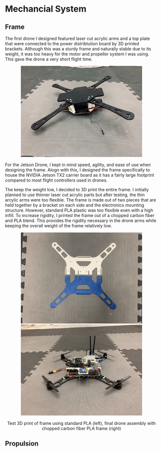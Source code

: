 # Mechancial System

## Frame

The first drone I designed featured laser cut acrylic arms and a top plate that were connected to the power distribtution board by 3D printed brackets. Although this was a sturdy frame and naturally stable due to its weight, it was too heavy for the motor and propeller system I was using. This gave the drone a very short flight time.

<p align="center"><img src="https://github.com/balianirudh/jetson-drone/blob/master/images/acrylicFrame.jpg" width="400" height="300"/></p>

For the Jetson Drone, I kept in mind speed, agility, and ease of use when designing the frame. Alogn with this, I designed the frame specifically to house the NVIDIA Jetson TX2 carrier board as it has a fairly large footprint compared to most flight controllers used in drones.

The keep the weight low, I decided to 3D print the entire frame. I initially planned to use thinner laser cut acrylic parts but after testing, the thin arcylic arms were too flexible. The frame is made out of two pieces that are held together by a bracket on each side and the electronics mounting structure. However, standard PLA plastic was too flexible even with a high infill. To increase rigidity, I printed the frame out of a chopped carbon fiber and PLA blend. This provides the rigidity necessary in the drone arms while keeping the overall weight of the frame relatively low. 

<p align="center"><img src="https://github.com/balianirudh/jetson-drone/blob/master/images/testFrame.jpg" width="400" height="300"/> <img src="https://github.com/balianirudh/jetson-drone/blob/master/images/droneView1.jpg" width="400" height="300"/></p>
<p align="center">Test 3D print of frame using standard PLA (left), final drone assembly with chopped carbon fiber PLA frame (right)</p>

## Propulsion
